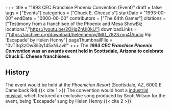 +++
title = "1993 CEC Franchise Phoenix Convention (Event)"
draft = false
tags = ["Events"]
categories = ["Chuck E. Cheese's"]
startDate = "1993-00-00"
endDate = "0000-00-00"
contributors = ["The 64th Gamer"]
citations = ["Testimony from a franchisee of the Phoenix and Mesa ShowBiz locations.","https://youtu.be/2OHgZnUj0kU"]
downloadLinks = ["https://archive.org/download/helenhenny/IMG_7823.mp4|Audio Rip 'Escapade' by Helen Henny"]
pageThumbnailFile = "0vT3q3zOwSil3y145xNi.avif"
+++
The ***1993 CEC Franchise Phoenix Convention* was an awards event held in Scottsdale, Arizona to celebrate Chuck E. Cheese franchisees.**

## History

The event would be held at the *Phoenician Resort* (Scottsdale, AZ, 6000 E Camelback Rd).{{< cite 1 >}}
The convention would host a [industrial musical](https://en.wikipedia.org/wiki/Industrial_musical), which featured an exclusive song produced by Scott Wilson for the event, being 'Escapade' sung by Helen Henny.{{< cite 2 >}}
